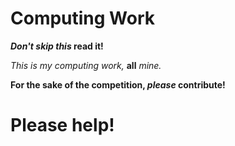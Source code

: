 # Computing Work

**_Don't skip this_ read it!**

*This is my computing work,* **all** *mine.*

**For the sake of the competition, _please_ contribute!**

# **Please help!**
